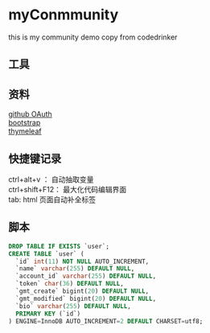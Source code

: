 # myConmmunity
this is my community demo copy from codedrinker

## 工具

## 资料
[github OAuth ](https://developer.github.com/apps/building-oauth-apps/creating-an-oauth-app/)  
[bootstrap](https://v3.bootcss.com/css/)  
[thymeleaf](https://www.thymeleaf.org/)

## 快捷键记录
ctrl+alt+v ： 自动抽取变量  
ctrl+shift+F12： 最大化代码编辑界面  
tab: html 页面自动补全标签

## 脚本  
```sql
DROP TABLE IF EXISTS `user`;
CREATE TABLE `user` (
  `id` int(11) NOT NULL AUTO_INCREMENT,
  `name` varchar(255) DEFAULT NULL,
  `account_id` varchar(255) DEFAULT NULL,
  `token` char(36) DEFAULT NULL,
  `gmt_create` bigint(20) DEFAULT NULL,
  `gmt_modified` bigint(20) DEFAULT NULL,
  `bio` varchar(255) DEFAULT NULL,
  PRIMARY KEY (`id`)
) ENGINE=InnoDB AUTO_INCREMENT=2 DEFAULT CHARSET=utf8;

```